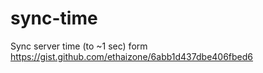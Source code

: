 # sync-time
Sync server time (to ~1 sec)
form https://gist.github.com/ethaizone/6abb1d437dbe406fbed6

